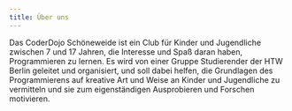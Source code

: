 ```yaml
---
title: Über uns
---
```


Das CoderDojo Schöneweide ist ein Club für Kinder und Jugendliche zwischen
7 und 17 Jahren, die Interesse und Spaß daran haben, Programmieren zu lernen.
Es wird von einer Gruppe Studierender der HTW Berlin geleitet und organisiert, und soll
dabei helfen, die Grundlagen des Programmierens auf kreative Art und Weise an Kinder
und Jugendliche zu vermitteln und sie zum eigenständigen Ausprobieren und Forschen
motivieren.